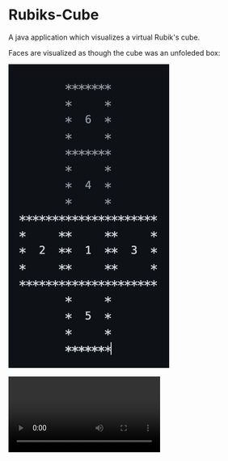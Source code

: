 # Rubiks-Cube

A java application which visualizes a virtual Rubik's cube. 

Faces are visualized as though the cube was an unfoleded box:

![](https://github.com/mcmoffat/Rubiks-Cube/blob/main/cubeDiagram.png)

![](https://github.com/mcmoffat/Rubiks-Cube/blob/main/rubixCubeDemo.mov)
       
